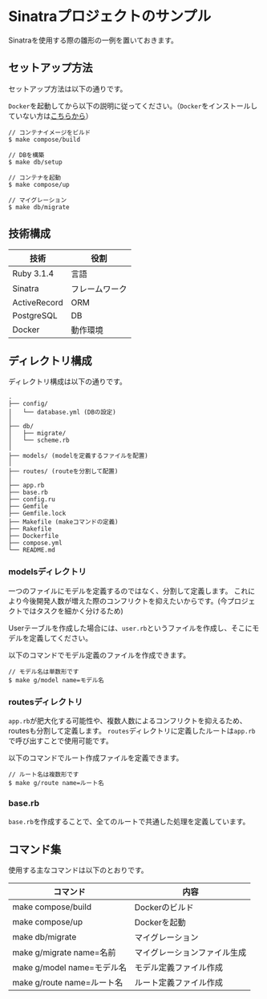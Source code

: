# Sinatraプロジェクトのサンプル
Sinatraを使用する際の雛形の一例を置いておきます。

## セットアップ方法

セットアップ方法は以下の通りです。

`Docker`を起動してから以下の説明に従ってください。（`Docker`をインストールしていない方は[こちらから](https://matsuand.github.io/docs.docker.jp.onthefly/get-started/#download-and-install-docker)）

```
// コンテナイメージをビルド
$ make compose/build

// DBを構築
$ make db/setup

// コンテナを起動
$ make compose/up

// マイグレーション
$ make db/migrate
```

## 技術構成

| 技術         | 役割           |
| ------------ | -------------- |
| Ruby 3.1.4   | 言語           |
| Sinatra      | フレームワーク |
| ActiveRecord | ORM            |
| PostgreSQL   | DB             |
| Docker       | 動作環境       |

## ディレクトリ構成

ディレクトリ構成は以下の通りです。

```
.
├── config/
│   └── database.yml (DBの設定)
│
├── db/
│   ├── migrate/
│   └── scheme.rb
│
├── models/ (modelを定義するファイルを配置)
│
├── routes/ (routeを分割して配置)
│
├── app.rb
├── base.rb
├── config.ru
├── Gemfile
├── Gemfile.lock
├── Makefile (makeコマンドの定義)
├── Rakefile
├── Dockerfile
├── compose.yml
└── README.md
```

### modelsディレクトリ

一つのファイルにモデルを定義するのではなく、分割して定義します。
これにより今後開発人数が増えた際のコンフリクトを抑えたいからです。(今プロジェクトではタスクを細かく分けるため)

Userテーブルを作成した場合には、`user.rb`というファイルを作成し、そこにモデルを定義してください。

以下のコマンドでモデル定義のファイルを作成できます。

```
// モデル名は単数形です
$ make g/model name=モデル名
```

### routesディレクトリ

`app.rb`が肥大化する可能性や、複数人数によるコンフリクトを抑えるため、routesも分割して定義します。
`routes`ディレクトリに定義したルートは`app.rb`で呼び出すことで使用可能です。

以下のコマンドでルート作成ファイルを定義できます。

```
// ルート名は複数形です
$ make g/route name=ルート名
```

### base.rb

`base.rb`を作成することで、全てのルートで共通した処理を定義しています。

## コマンド集

使用する主なコマンドは以下のとおりです。

| コマンド                   | 内容                         |
| -------------------------- | ---------------------------- |
| make compose/build         | Dockerのビルド               |
| make compose/up            | Dockerを起動                 |
| make db/migrate            | マイグレーション             |
| make g/migrate name=名前   | マイグレーションファイル生成 |
| make g/model name=モデル名 | モデル定義ファイル作成       |
| make g/route name=ルート名 | ルート定義ファイル作成       |
